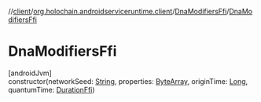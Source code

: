 //[client](../../../index.md)/[org.holochain.androidserviceruntime.client](../index.md)/[DnaModifiersFfi](index.md)/[DnaModifiersFfi](-dna-modifiers-ffi.md)

# DnaModifiersFfi

[androidJvm]\
constructor(networkSeed: [String](https://kotlinlang.org/api/core/kotlin-stdlib/kotlin/-string/index.html), properties: [ByteArray](https://kotlinlang.org/api/core/kotlin-stdlib/kotlin/-byte-array/index.html), originTime: [Long](https://kotlinlang.org/api/core/kotlin-stdlib/kotlin/-long/index.html), quantumTime: [DurationFfi](../-duration-ffi/index.md))